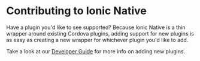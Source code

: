 # Contributing to Ionic Native

Have a plugin you'd like to see supported? Because Ionic Native is a thin wrapper around existing Cordova plugins, adding support for new plugins is as easy as creating a new wrapper for whichever plugin you'd like to add.

Take a look at our [Developer Guide](https://github.com/driftyco/ionic-native/blob/master/DEVELOPER.md) for more info on adding new plugins.